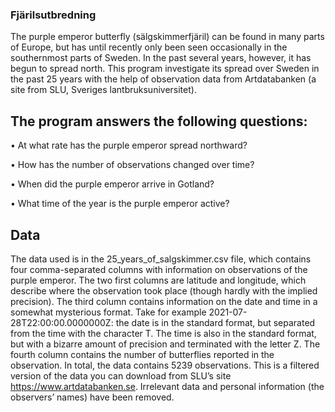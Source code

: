 ### Fjärilsutbredning ###
The purple emperor butterfly (sälgskimmerfjäril) can be found in many parts of Europe, but has until recently
only been seen occasionally in the southernmost parts of Sweden. In the past several years, however, it has
begun to spread north. This program investigate its spread over Sweden in the past 25 years with the
help of observation data from Artdatabanken (a site from SLU, Sveriges lantbruksuniversitet).


## The program answers the following questions: ##
• At what rate has the purple emperor spread northward?

• How has the number of observations changed over time?

• When did the purple emperor arrive in Gotland?

• What time of the year is the purple emperor active?

## Data ##
The data used is in the 25_years_of_salgskimmer.csv file, which contains
four comma-separated columns with information on observations of the purple emperor. The two first columns
are latitude and longitude, which describe where the observation took place (though hardly with the implied
precision). The third column contains information on the date and time in a somewhat mysterious format.
Take for example 2021-07-28T22:00:00.0000000Z: the date is in the standard format, but separated from the
time with the character T. The time is also in the standard format, but with a bizarre amount of precision and
terminated with the letter Z. The fourth column contains the number of butterflies reported in the observation.
In total, the data contains 5239 observations. This is a filtered version of the data you can download from
SLU’s site https://www.artdatabanken.se. Irrelevant data and personal information (the observers’ names)
have been removed.
